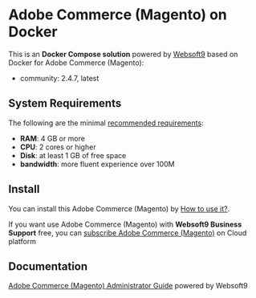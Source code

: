 # Adobe Commerce (Magento) on Docker  

This is an **Docker Compose solution** powered by [Websoft9](https://www.websoft9.com) based on Docker for Adobe Commerce (Magento):


 - community:  2.4.7, latest


## System Requirements

The following are the minimal [recommended requirements](https://devdocs.magento.com/cloud/docker/docker-development.html#prerequisites):

* **RAM**: 4 GB or more
* **CPU**: 2 cores or higher
* **Disk**: at least 1 GB of free space
* **bandwidth**: more fluent experience over 100M  

## Install

You can install this Adobe Commerce (Magento) by [How to use it?](https://github.com/Websoft9/docker-library#how-to-use-it).   

If you want use Adobe Commerce (Magento) with **Websoft9 Business Support** free, you can [subscribe Adobe Commerce (Magento)](https://www.websoft9.com/apps) on Cloud platform

## Documentation

[Adobe Commerce (Magento) Administrator Guide](https://support.websoft9.com/docs/magento) powered by Websoft9